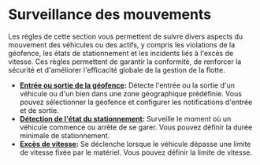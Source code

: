 # Surveillance des mouvements

Les règles de cette section vous permettent de suivre divers aspects du mouvement des véhicules ou des actifs, y compris les violations de la géofence, les états de stationnement et les incidents liés à l'excès de vitesse. Ces règles permettent de garantir la conformité, de renforcer la sécurité et d'améliorer l'efficacité globale de la gestion de la flotte.

* [**Entrée ou sortie de la géofence**](entree-ou-sortie-de-la-geofence.md)**:** Détecte l'entrée ou la sortie d'un véhicule ou d'un bien dans une zone géographique prédéfinie. Vous pouvez sélectionner la géofence et configurer les notifications d'entrée et de sortie.
* [**Détection de l'état du stationnement**](../../../../../wiki/pages/createpage.action)**:** Surveille le moment où un véhicule commence ou arrête de se garer. Vous pouvez définir la durée minimale de stationnement.
* [**Excès de vitesse**](exces-de-vitesse.md)**:** Se déclenche lorsque le véhicule dépasse une limite de vitesse fixée par le matériel. Vous pouvez définir la limite de vitesse.
